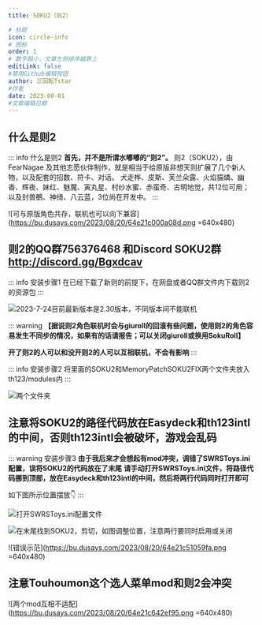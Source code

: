 ```yaml
---
title: SOKU2（则2）

# 标题
icon: circle-info
# 图标
order: 1
# 数字越小，文章左侧排序越靠上
editLink: false
#禁用Github编辑按钮
author: 三回転Tstar
#作者
date: 2023-08-01
#文章编辑日期
---
```


## **什么是则2**
::: info 什么是则2
**首先，并不是所谓水嘟嘟的“则2”。**
则2（SOKU2），由 FearNagae 及其他志愿伙伴制作，就是相当于给原版非想天则扩展了几个新人物，以及配套的招数、符卡、对话。
犬走桦、皮斯、芙兰朵露、火焰猫燐、幽香、辉夜、妹红、魅魔、寅丸星、村纱水蜜、赤蛮奇、古明地觉，共12位可用；
以及封兽鵺、神绮、八云蓝，3位尚在开发中。
:::

![可与原版角色共存，联机也可以向下兼容](https://bu.dusays.com/2023/08/20/64e21c000a08d.png =640x480)

## **则2的QQ群756376468 和Discord SOKU2群   http://discord.gg/Bgxdcav**
::: info 安装步骤1
在已经下载了新则的前提下，在网盘或者QQ群文件内下载则2的资源包
:::

![2023-7-24目前最新版本是2.30版本，不同版本间不能联机](https://bu.dusays.com/2023/08/20/64e21c0c42ae2.png)


::: warning
**【据说则2角色联机时会与giuroll的回滚有些问题，使用则2的角色容易发生不同步的情况，如果有的话请报告；可以关闭giuroll或换用SokuRoll】**

**开了则2的人可以和没开则2的人可以互相联机，不会有影响**
:::


::: info 安装步骤2
将里面的SOKU2和MemoryPatchSOKU2FIX两个文件夹放入th123/modules内
:::

![两个文件夹](https://bu.dusays.com/2023/08/20/64e21c1e761c8.png)


## **注意将SOKU2的路径代码放在Easydeck和th123intl的中间，否则th123intl会被破坏，游戏会乱码**

::: warning 安装步骤3
**由于我后来才会想起有mod冲突，调错了SWRSToys.ini配置，误将SOKU2的代码放在了末尾**
**请手动打开SWRSToys.ini文件，将路径代码挪到顶部，放在Easydeck和th123intl的中间，然后将两行代码同时打开即可**

如下图所示位置摆放👇
:::

![打开SWRSToys.ini配置文件](https://bu.dusays.com/2023/08/20/64e21c3077346.png)

![在末尾找到SOKU2，剪切，如图调整位置，注意两行要同时启用或关闭](https://bu.dusays.com/2023/08/20/64e21c413d5fe.png)


![错误示范](https://bu.dusays.com/2023/08/20/64e21c51059fa.png =640x480)

## **注意Touhoumon这个选人菜单mod和则2会冲突**

![两个mod互相不适配](https://bu.dusays.com/2023/08/20/64e21c642ef95.png =640x480)


